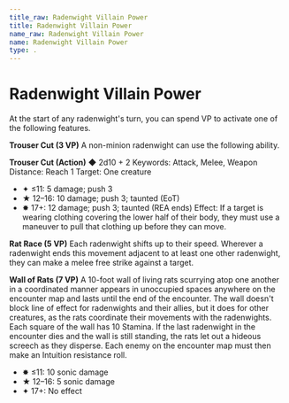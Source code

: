 ```yaml
---
title_raw: Radenwight Villain Power
title: Radenwight Villain Power
name_raw: Radenwight Villain Power
name: Radenwight Villain Power
type: .
---
```


# Radenwight Villain Power

At the start of any radenwight's turn, you can spend VP to activate one of the following features.

**Trouser Cut (3 VP)** A non-minion radenwight can use the following ability.

**Trouser Cut (Action)** ◆ 2d10 + 2 Keywords: Attack, Melee, Weapon Distance: Reach 1 Target: One creature

- ✦ ≤11: 5 damage; push 3
- ★ 12–16: 10 damage; push 3; taunted (EoT)
- ✸ 17+: 12 damage; push 3; taunted (REA ends) Effect: If a target is wearing clothing covering the lower half of their body, they must use a maneuver to pull that clothing up before they can move.

**Rat Race (5 VP)** Each radenwight shifts up to their speed. Wherever a radenwight ends this movement adjacent to at least one other radenwight, they can make a melee free strike against a target.

**Wall of Rats (7 VP)** A 10-foot wall of living rats scurrying atop one another in a coordinated manner appears in unoccupied spaces anywhere on the encounter map and lasts until the end of the encounter. The wall doesn't block line of effect for radenwights and their allies, but it does for other creatures, as the rats coordinate their movements with the radenwights. Each square of the wall has 10 Stamina. If the last radenwight in the encounter dies and the wall is still standing, the rats let out a hideous screech as they disperse. Each enemy on the encounter map must then make an Intuition resistance roll.

- ✸ ≤11: 10 sonic damage
- ★ 12–16: 5 sonic damage
- ✦ 17+: No effect

